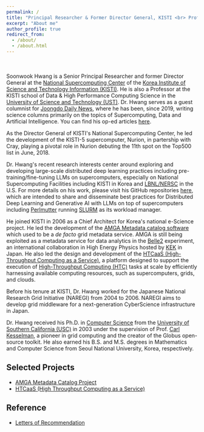 ```yaml
---
permalink: /
title: "Principal Researcher & Former Director General, KISTI <br> Professor, University of Science and Technology"
excerpt: "About me"
author_profile: true
redirect_from: 
  - /about/
  - /about.html
---
```


<br><br>
Soonwook Hwang is a Senior Principal Researcher and former Director General at the [National Supercomputing Center](https://www.ksc.re.kr/) of the [Korea Institute of Science and Technology Information (KISTI)](https://www.kisti.re.kr/). He is also a Professor at the KISTI school of Data & High Performance Computing Science in the [University of Science and Technology (UST)](https://www.ust.ac.kr/). Dr. Hwang serves as a guest columnist for [Joongdo Daily News](http://www.joongdo.co.kr/), where he has been, since 2019, writing science columns primarily on the topics of Supercomputing, Data and Artificial Intelligence. You can find his op-ed articles [here](https://hwang2006.github.io/year-archive/).

As the Director General of KISTI's National Supercomputing Center, he led the development of the KISTI-5 supercomputer, Nurion, in partership with Cray, playing a pivotal role in Nurion debuting the 11th spot on the Top500 list in June, 2018.

Dr. Hwang's recent research interests center around exploring and developing large-scale distributed deep learning practices including pre-training/fine-tuning LLMs on supercomputers, especially on National Supercomputing Facilities including KISTI in Korea and [LBNL/NERSC](https://www.nersc.gov/) in the U.S. For more details on his work, please visit his GitHub repositories [here](https://github.com/hwang2006), which are intended to share and disseminate best practices for Distributed Deep Learning and Generative AI with LLMs on top of supercomputers including [Perlmutter](https://docs.nersc.gov/systems/perlmutter/architecture/) running [SLURM](https://slurm.schedmd.com/documentation.html) as its workload manager. 

He joined KISTI in 2006 as a Chief Architect for Korea's national e-Science project. He led the development of the [AMGA Metadata catalog software](https://amga.web.cern.ch/amga/) which used to be a *de facto* grid metadata service. AMGA is still being exploited as a metadata service for data analytics in the [Belle2](https://www.belle2.org/) experiment, an international collaboration in High Energy Physics hosted by [KEK](https://www.kek.jp/) in Japan.  He also led the design and development of the [HTCaaS (High-Throughput Computing as a Service)](http://htcaas.kisti.re.kr), a platform designed to support the execution of [High-Throughput Computing (HTC)](https://en.wikipedia.org/wiki/High-throughput_computing) tasks at scale by efficiently harnessing available computing resources, such as supercomputers, grids, and clouds.

Before his tenure at KISTI, Dr. Hwang worked for the Japanese National Research Grid Initiative (NAREGI) from 2004 to 2006. NAREGI aims to develop grid middleware for a next-generation CyberScience infrastructure in Japan. 

Dr. Hwang received his Ph.D. in [Computer Science](https://www.cs.usc.edu/) from the [University of Southern California (USC)](https://www.usc.edu/) in 2003 under the supervision of Prof. [Carl Kesselman](https://michelson.usc.edu/faculty-directory/carl-kesselman/), a pioneer in grid computing and the creator of the Globus open-source toolkit. He also earned his B.S. and M.S. degrees in Mathematics and Computer Science from Seoul National University, Korea, respectively.

Selected Projects
------
* [AMGA Metadata Catalog Project](https://amga.web.cern.ch/amga/)
* [HTCaaS (High Throughput Computing as a Service)](http://htcaas.kisti.re.kr)

Reference
------
* [Letters of Recommendation](https://hwang2006.github.io/files/recommendation-letter-Horst-Dan-Vincent-Satoshi.pdf)



